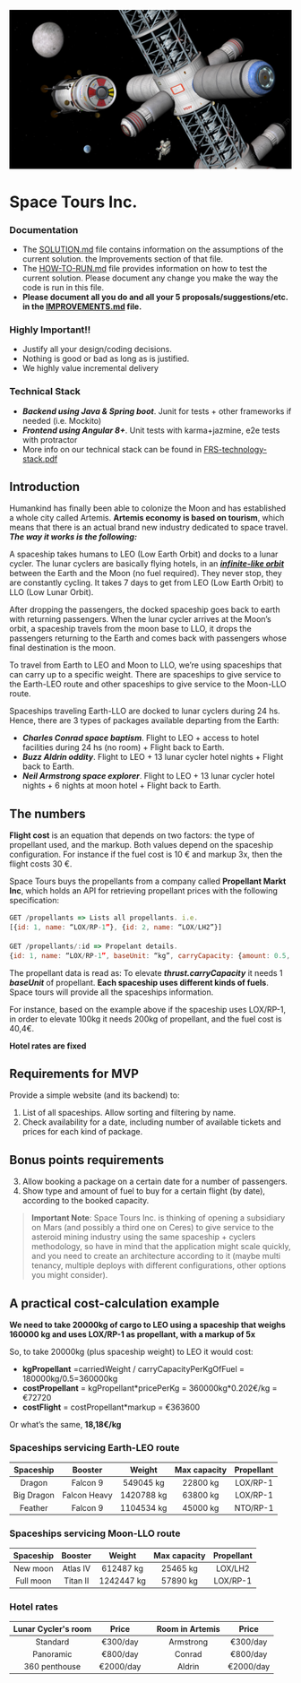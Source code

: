 ![Cycler](cycler.png)
# Space Tours Inc.
### Documentation

- The [SOLUTION.md](SOLUTION.md) file contains information on the assumptions of the current solution.  the Improvements section of that file. 
- The [HOW-TO-RUN.md](HOW-TO-RUN.md) file provides information on how to test the current solution. Please document any change you make the way the code is run in this file.
- **Please document all you do and all your 5 proposals/suggestions/etc. in the [IMPROVEMENTS.md](IMPROVEMENTS.md) file.**

### Highly Important!! 

- Justify all your design/coding decisions.
- Nothing is good or bad as long as is justified.
- We highly value incremental delivery

### Technical Stack
- ***Backend using Java & Spring boot***. Junit for tests + other frameworks if needed (i.e. Mockito)
- ***Frontend using Angular 8+***. Unit tests with karma+jazmine, e2e tests with protractor
- More info on our technical stack can be found in [FRS-technology-stack.pdf](FRS-technology-stack.pdf)

## Introduction
Humankind has finally been able to colonize the Moon and has established a whole city called Artemis. **Artemis economy is based on tourism**, which means that there is an actual brand new industry dedicated to space travel. ***The way it works is the following:***

A spaceship takes humans to LEO (Low Earth Orbit) and docks to a lunar cycler. The lunar cyclers are basically flying hotels, in an ***[infinite-like orbit](cycler-map.png)*** between the Earth and the Moon (no fuel required). They never stop, they are constantly cycling. It takes 7 days to get from LEO (Low Earth Orbit) to LLO (Low Lunar Orbit). 

After dropping the passengers, the docked spaceship goes back to earth with returning passengers. When the lunar cycler arrives at the Moon’s orbit, a spaceship travels from the moon base to LLO, it drops the passengers returning to the Earth and comes back with passengers whose final destination is the moon.

To travel from Earth to LEO and Moon to LLO, we’re using spaceships that can carry up to a specific weight. There are spaceships to give service to the Earth-LEO route and other spaceships to give service to the Moon-LLO route.

Spaceships traveling Earth-LLO are docked to lunar cyclers during 24 hs. Hence, there are 3 types of packages available departing from the Earth:
- ***Charles Conrad space baptism***. Flight to LEO + access to hotel facilities during 24 hs (no room) + Flight back to Earth.
- ***Buzz Aldrin oddity***. Flight to LEO + 13 lunar cycler hotel nights + Flight back to Earth.
- ***Neil Armstrong space explorer***. Flight to LEO + 13 lunar cycler hotel nights + 6 nights at moon hotel + Flight back to Earth.

## The numbers

**Flight cost** is an equation that depends on two factors: the type of propellant used, and the markup. Both values depend on the spaceship configuration. For instance if the fuel cost is 10 € and markup 3x, then the flight costs 30 €.

Space Tours buys the propellants from a company called **Propellant Markt Inc**, which holds an API for retrieving propellant prices with the following specification:

```js
GET /propellants => Lists all propellants. i.e. 
[{id: 1, name: “LOX/RP-1”}, {id: 2, name: “LOX/LH2”}]

GET /propellants/:id => Propelant details. 
{id: 1, name: “LOX/RP-1”, baseUnit: “kg”, carryCapacity: {amount: 0.5, unit: “kg”}}, price: 0.202}
```

The propellant data is read as: To elevate ***thrust.carryCapacity*** it needs 1 ***baseUnit*** of propellant. **Each spaceship uses different kinds of fuels**. Space tours will provide all the spaceships information. 

For instance, based on the example above if the spaceship uses LOX/RP-1, in order to elevate 100kg it needs 200kg of propellant, and the fuel cost is 40,4€.

**Hotel rates are fixed**

## Requirements for MVP
Provide a simple website (and its backend) to:
1. List of all spaceships. Allow sorting and filtering by name.
2. Check availability for a date, including number of available tickets and prices for each kind of package.

## Bonus points requirements
3. Allow booking a package on a certain date for a number of passengers.
4. Show type and amount of fuel to buy for a certain flight (by date), according to the booked capacity.

>**Important Note**: Space Tours Inc. is thinking of opening a subsidiary on Mars (and possibly a third one on Ceres) to give service to the asteroid mining industry using the same spaceship + cyclers methodology, so have in mind that the application might scale quickly, and you need to create an architecture according to it (maybe multi tenancy, multiple deploys with different configurations, other options you might consider).

## A practical cost-calculation example
**We need to take 20000kg of cargo to LEO using a spaceship that weighs 160000 kg and uses LOX/RP-1 as propellant, with a markup of 5x**

So, to take 20000kg (plus spaceship weight) to LEO it would cost:

- **kgPropellant** =carriedWeight / carryCapacityPerKgOfFuel = 180000kg/0.5=360000kg 
- **costPropellant** = kgPropellant\*pricePerKg = 360000kg\*0.202€/kg = €72720
- **costFlight** = costPropellant*markup = €363600

Or what’s the same, **18,18€/kg**

### Spaceships servicing Earth-LEO route
|Spaceship |Booster     |Weight    |Max capacity|Propellant|
|:--------:|:----------:|:--------:|:----------:|:--------:|
|Dragon    |Falcon 9    |549045 kg |22800 kg    |LOX/RP-1  |
|Big Dragon|Falcon Heavy|1420788 kg|63800 kg    |LOX/RP-1  |
|Feather   |Falcon 9    |1104534 kg|45000 kg    |NTO/RP-1  |

### Spaceships servicing Moon-LLO route
|Spaceship|Booster |Weight    |Max capacity|Propellant|
|:-------:|:------:|:--------:|:----------:|:--------:|
|New moon |Atlas IV|612487 kg |25465 kg    |LOX/LH2   |
|Full moon|Titan II|1242447 kg|57890 kg    |LOX/RP-1  |

### Hotel rates
| Lunar Cycler's room |   Price   || Room in Artemis |   Price   |
| :-----------------: | :-------: |-| :-------------: | :-------: |
|       Standard      | €300/day  ||  Armstrong      | €300/day  |
|      Panoramic      | €800/day  ||  Conrad         | €800/day  |
|     360 penthouse   | €2000/day ||  Aldrin         | €2000/day |
